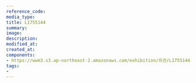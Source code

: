 ```yaml
---
reference_code:
media_type:
title: L1755144
summary:
image:
description:
modified_at:
created_at:
components:
- https://wwm3.s3.ap-northeast-2.amazonaws.com/exhibition/외관/L1755144.jpg
tags:
-
---
```

